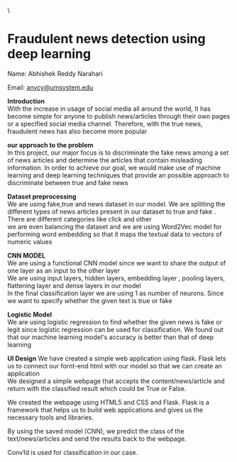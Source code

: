 \

<html>
<head>
  <h1> Fraudulent news detection using deep learning</h1>
 </head>
 <body>
 <p>
Name: Abhishek Reddy Narahari</br> 

Email: anvcy@umsystem.edu</br>
<p> 
<b> Introduction</b></br>
With the increase in usage of social media all around the world, It has become simple for anyone to publish news/articles through their own pages or a specified social media channel. Therefore, with the true news, fraudulent news has also become more popular</br>
</p>
<p>
  <b> our approach to the problem</b></br>
  In this project, our major focus is to discriminate the fake news among a set of news articles and determine the articles that contain misleading information. In order to achieve our goal, we would make use of machine learning and deep learning techniques  that provide an possible approach to discriminate between true and fake news</br>
  </p>
  <p> <b>Dataset preprocessing</b></br>
We are using fake,true and news dataset in our model. We are splitting the different types of news articles present in our dataset to true and fake . There are different categories like click and other</br>
we are even balancing the dataset and we are using Word2Vec model for performing word embedding so that it maps the textual data to vectors of numeric values</br>
</p>
  
  <p> <b>CNN MODEL</b></br>
  We are using a functional CNN model since we want to share the output of one layer as an input to the other layer</br>
We are using input layers, hidden layers, embedding layer , pooling layers, flattening layer and dense layers in our model</br>
In the final classification layer we are using 1 as number of neurons. Since we want to specify whether the given text is true or fake</p>
<p> <b>Logistic Model</b></br>
 We are using logistic regression to find whether the given news is fake or legit since logistic regression can be used for classification. We found out that our machine learning model's accuracy is better than that of deep learning</br>
 </p>
 <p><b> UI Design</b>
  We have created a simple web  application using flask. Flask lets us to connect our fornt-end html with our model so that we can create an application</br>
  We designed a simple webpage that accepts the content/news/article and return with the classified result which could be True or False.</br>

We created the webpage using HTML5 and CSS and Flask. Flask is a framework that helps us to build web applications and gives us the necessary tools and libraries.</br>

By using the saved model (CNN), we predict the class of the text/news/articles and send the results back to the webpage.</br>

Conv1d is used for classification in our case.</br>
</p>
</body> 
</html>

